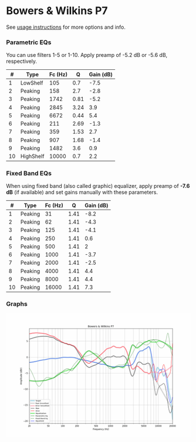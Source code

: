 # Bowers & Wilkins P7
See [usage instructions](https://github.com/jaakkopasanen/AutoEq#usage) for more options and info.

### Parametric EQs
You can use filters 1-5 or 1-10. Apply preamp of -5.2 dB or -5.6 dB, respectively.

|   # | Type      |   Fc (Hz) |    Q |   Gain (dB) |
|-----|-----------|-----------|------|-------------|
|   1 | LowShelf  |       105 | 0.7  |        -7.5 |
|   2 | Peaking   |       158 | 2.7  |        -2.8 |
|   3 | Peaking   |      1742 | 0.81 |        -5.2 |
|   4 | Peaking   |      2845 | 3.24 |         3.9 |
|   5 | Peaking   |      6672 | 0.44 |         5.4 |
|   6 | Peaking   |       211 | 2.69 |        -1.3 |
|   7 | Peaking   |       359 | 1.53 |         2.7 |
|   8 | Peaking   |       907 | 1.68 |        -1.4 |
|   9 | Peaking   |      1482 | 3.6  |         0.9 |
|  10 | HighShelf |     10000 | 0.7  |         2.2 |

### Fixed Band EQs
When using fixed band (also called graphic) equalizer, apply preamp of **-7.6 dB** (if available) and set gains manually with these parameters.

|   # | Type    |   Fc (Hz) |    Q |   Gain (dB) |
|-----|---------|-----------|------|-------------|
|   1 | Peaking |        31 | 1.41 |        -8.2 |
|   2 | Peaking |        62 | 1.41 |        -4.3 |
|   3 | Peaking |       125 | 1.41 |        -4.1 |
|   4 | Peaking |       250 | 1.41 |         0.6 |
|   5 | Peaking |       500 | 1.41 |         2   |
|   6 | Peaking |      1000 | 1.41 |        -3.7 |
|   7 | Peaking |      2000 | 1.41 |        -2.5 |
|   8 | Peaking |      4000 | 1.41 |         4.4 |
|   9 | Peaking |      8000 | 1.41 |         4.4 |
|  10 | Peaking |     16000 | 1.41 |         7.3 |

### Graphs
![](./Bowers%20&%20Wilkins%20P7.png)
